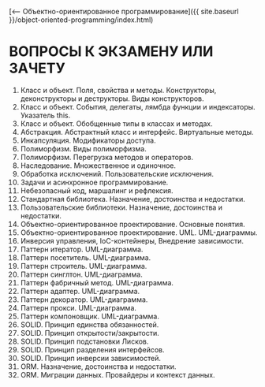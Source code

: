 [⟵ Объектно-ориентированное программирование]({{ site.baseurl }}/object-oriented-programming/index.html)

# **ВОПРОСЫ К ЭКЗАМЕНУ ИЛИ ЗАЧЕТУ**

1.	Класс и объект. Поля, свойства и методы. Конструкторы, деконструкторы и деструкторы. Виды конструкторов.
2.	Класс и объект. События, делегаты, лямбда функции и индексаторы. Указатель this.
3.	Класс и объект. Обобщенные типы в классах и методах.
4.	Абстракция. Абстрактный класс и интерфейс. Виртуальные методы.
5.	Инкапсуляция. Модификаторы доступа.
6.	Полиморфизм. Виды полиморфизма.
7.	Полиморфизм. Перегрузка методов и операторов.
8.	Наследование. Множественное и одиночное.
9.	Обработка исключений. Пользовательские исключения.
10.	Задачи и асинхронное программирование.
11.	Небезопасный код, маршалинг и рефлексия.
12.	Стандартная библиотека. Назначение, достоинства и недостатки.
13.	Пользовательские библиотеки. Назначение, достоинства и недостатки.
14.	Объектно-ориентированное проектирование. Основные понятия.
15.	Объектно-ориентированное проектирование. UML. UML-диаграммы.
16.	Инверсия управления, IoC-контейнеры, Внедрение зависимости.
17.	Паттерн итератор. UML-диаграмма.
18.	Паттерн посетитель. UML-диаграмма.
19.	Паттерн строитель. UML-диаграмма.
20.	Паттерн синглтон. UML-диаграмма.
21.	Паттерн фабричный метод. UML-диаграмма.
22.	Паттерн адаптер. UML-диаграмма.
23.	Паттерн декоратор. UML-диаграмма.
24.	Паттерн прокси. UML-диаграмма.
25.	Паттерн компоновщик. UML-диаграмма.
26.	SOLID. Принцип единства обязанностей.
27.	SOLID. Принцип открытости/закрытости.
28.	SOLID. Принцип подстановки Лисков.
29.	SOLID. Принцип разделения интерфейсов.
30.	SOLID. Принцип инверсии зависимостей.
31.	ORM. Назначение, достоинства и недостатки.
32.	ORM. Миграции данных. Провайдеры и контекст данных.
